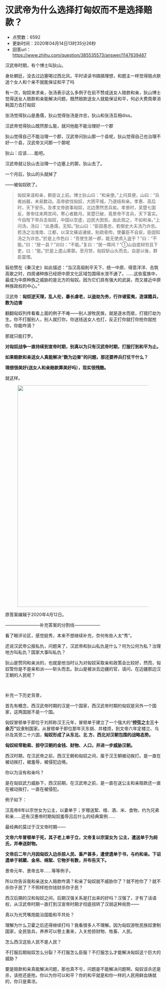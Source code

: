# 汉武帝为什么选择打匈奴而不是选择赔款？
- 点赞数：6592
- 更新时间：2020年04月14日13时35分26秒
- 回答url：https://www.zhihu.com/question/385535573/answer/1147639487
<body>
 <p data-pid="sAQMDfKI">汉武帝时期，有个博士叫狄山。</p>
 <p data-pid="8HrcjlWZ">身处朝廷，没去过边塞喝过西北风，平时读读书搞搞理想，和题主一样觉得赔点款送个女人和个亲不就能保证和平了吗</p>
 <p data-pid="DsUvZWbM">有一次，匈奴来求亲，张汤表示这么多例子在前不赞成送女人赔款和亲，狄山博士觉得送女人赔款和亲能解决问题，既然赔款送女人就能保证和平，何必大费周章消耗国力去打匈奴</p>
 <p data-pid="CeVUu6E_">张汤觉得狄山是愚儒，狄山觉得张汤是诈忠，狄山和张汤互相diss。</p>
 <p data-pid="6SpLWqD2">汉武帝觉得狄山既然那么能，就问他能不能治理好一个郡</p>
 <p data-pid="G-e3gQLD">狄山觉得自己不能治理一个郡，汉武帝问狄山那一个县呢，狄山觉得自己也治理不好一个县，汉武帝又问那一个鄣呢</p>
 <p data-pid="XLUL2Rzd">狄山：应该……能吧。</p>
 <p data-pid="Y0ddqtSE">汉武帝就让狄山去治理一个边塞上的鄣，狄山去了。</p>
 <p data-pid="jnUDrWFg">一个月后，狄山的头就掉了</p>
 <p data-pid="uySVlZ_9">——被匈奴砍了。</p>
 <blockquote data-pid="Q3hudF-h">
  匈奴来请和亲，群臣议上前。博士狄山曰：“和亲便。”上问其便，山曰：“兵者凶器，未易数动。高帝欲伐匈奴，大困平城，乃遂结和亲。孝惠、高后时，天下安乐。及孝文帝欲事匈奴，北边萧然苦兵矣。孝景时，吴楚七国反，景帝往来两宫间，寒心者数月。吴楚已破，竟景帝不言兵，天下富实。今自陛下举兵击匈奴，中国以空虚，边民大困贫。由此观之，不如和亲。”上问汤，汤曰：“此愚儒，无知。”狄山曰：“臣固愚忠，若御史大夫汤乃诈忠。若汤之治淮南、江都，以深文痛诋诸侯，别疏骨肉，使蕃臣不自安。臣固知汤之为诈忠。”於是上作色曰：“吾使生居一郡，能无使虏入盗乎？”曰：“不能。”曰：“居一县？”对曰：“不能。”复曰：“居一障间？”①山自度辩穷且下吏，曰：“能。”於是上遣山乘鄣。至月馀，匈奴斩山头而去。自是以後，群臣震慴。
 </blockquote>
 <p data-pid="IQ4JXpQw">翦伯赞在《秦汉史》如此描述：“当汉高祖削平天下、统一中原、得意洋洋、击筑高歌之时，四周诸种族已经把中原文化区域包围得水泄不通了。……这些蛮族中，最成为中原种族之威胁的是北方的匈奴。因为它们具有强大的武装，而又接近中原种族政权的中心。”</p>
 <p data-pid="1YhZetCo">汉武帝：<b>匈奴逆天理，乱人伦，暴长虐老，以盗劫为务，行诈诸蛮夷，造谋籍兵，数为边害</b></p>
 <p data-pid="U5bfixWu">翻翻匈奴列传看看上面的例子不难——别人游牧民族，就是逐水而居，打猎打劫为生。你不打服别人，别人就打你，你送钱送女人也打，反正打你就打你抢你就抢你，你能咋滴？</p>
 <p data-pid="8Ay8EFXM">那就只能打罗。</p>
 <p data-pid="rrh93vCj"><b>对匈奴战争一直持续到宣帝时期，别真以为只有汉武帝时期，打服打到和平为止。</b></p>
 <p data-pid="hqYuG9JR"><b>如果赔款和亲送女人真能解决“数为边害”的问题，那还要养兵打仗干什么？</b></p>
 <p data-pid="hWL0bYvD"><b>理想很美好(送女人和亲赔款算美好吗），现实很残酷。</b></p>
 <p data-pid="Fdkbh4zg">就这样。</p>
 <figure data-size="normal">
  <img src="https://pic1.zhimg.com/50/v2-5218732fea260d50f3ceef1a724984d1_720w.jpg?source=1940ef5c" data-rawwidth="717" data-rawheight="150" data-size="normal" data-caption="" data-original-token="v2-fa60e9a42354cb32ccf253b95b765b91" data-default-watermark-src="https://pica.zhimg.com/50/v2-82e08b2d3dbf0b9e637484ab48c8f068_720w.jpg?source=1940ef5c" class="origin_image zh-lightbox-thumb" width="717" data-original="https://pic1.zhimg.com/v2-5218732fea260d50f3ceef1a724984d1_r.jpg?source=1940ef5c">
 </figure>
 <p data-pid="ikFLprQO">原答案编辑于2020年4月12日。</p>
 <p data-pid="PaObeGpf">————————补充答案的分割线——————</p>
 <p data-pid="yMgzbFsy">看了眼评论区，感觉挺秀，本来不想继续补充，奈何有些人太“秀”。</p>
 <p data-pid="hr1tqGjG">还说汉武帝公报私仇，问题来了，汉武帝和狄山私仇是什么？何为公何为私？治理地方叫私仇？国家大事叫私仇？</p>
 <p data-pid="WxKe3Om6">狄山是赞同和亲派的，也就是他当时认为对匈奴采取亲和政策会比较好，然而，匈奴管你是不是亲和派——斩头而去。狄山是被派去边疆的官，请问，在边疆那边汉王朝的人民呢？</p>
 <p class="ztext-empty-paragraph"><br></p>
 <p data-pid="ctpcBXq8">补充一下历史背景，</p>
 <p data-pid="YzVgeEI5">首先有概念，西汉武帝时期的汉是一个国家，西汉武帝时期的匈奴是另外一个国家，这两国就不是一个国。</p>
 <p data-pid="qyfULUua">匈奴冒顿单于即位于刘邦称汉王元年，冒顿单于建立了一个强大的“<b>控弦之士三十余万”</b>奴隶制国家。从冒顿单于即位那年灭东胡、并楼烦，到文帝六年定楼兰、乌孙及其旁二十六国，<b>匈奴形成了从东北、北 方、西北对汉朝包围的战略态势。</b></p>
 <p data-pid="F0-zN71T"><b>匈奴经常勒索、掠夺汉朝的金钱、财物、人口，并进一步威胁汉朝。</b></p>
 <p data-pid="KP5fihHy">西汉时期，在汉武帝之前，西汉王朝和匈奴之间，属于汉王朝被动挨打。是一直在被动挨打，被羞辱，被侵犯边境。</p>
 <p data-pid="j50M2m7y">你以为没有和亲吗？</p>
 <p data-pid="II4KkbJO">是在匈奴武力威胁下，西汉前期，在汉武帝之前，是一直在送公主和亲赔款还一直在被动挨打，一直在被侵犯。</p>
 <p data-pid="yRz12Gqc">例子如下：</p>
 <p data-pid="HrCGpuYv">汉高帝8年以宗世女为公主，以妻单于；岁赠送絮、缯、酒、米、食物，约为兄弟和亲……还有汉惠帝时期匈奴羞辱吕后什么的经典案例……</p>
 <p data-pid="XUVg-03T">最经典的莫过于汉文帝时期——</p>
 <p data-pid="ixC-eq3Y"><b>文帝六年冒顿单于死，其子老上单于立，文帝复以宗室女为 公主，遣送单于为阏氏，并奉送财物。</b></p>
 <p data-pid="7neKdcjz"><b>文帝后二年六月因匈奴入边杀掠人民、畜产甚多，遣使遗单于书，与约和亲。下诏 遗单于秫糵、金帛、绵絮、它物岁有数，并布告天下。</b></p>
 <p data-pid="L7acPB-p">景帝元年、景帝五年……等等例子。</p>
 <p data-pid="xJSxbcQT">所以你告诉我和亲送女人赔款咋滴？和亲了匈奴就不威胁你了？就不抢你了？就不杀你子民了？不照样抢你钱财杀你子民？</p>
 <p data-pid="O067UISQ">西汉后期的汉和匈奴之间，后期汉强关系是打出来的好吗？汉强了，才有了话语权，从汉武帝时期一直打到汉宣帝时期才彻底扭转了汉弱这种局势——</p>
 <p data-pid="Xu0jei_O">真以为光凭嘴炮能治国能和平共处？</p>
 <p data-pid="oeNMVqSc">理解为什么卫霍之后还得继续打吗？我看很多人不理解。因为匈奴游牧民族奴隶制国家，全民皆兵，养养可以卷土重来，入关抢掠财物、牲畜、人民。</p>
 <p data-pid="nJYWHNLQ">怎么西汉这些人民不是人民？</p>
 <p data-pid="AMnUMKw6">不打服后期匈奴怎么分裂？不打服怎么臣服？不打服怎么才能解决匈奴这个巨大的威胁？</p>
 <p data-pid="2WYpy6YW">要是赔款和亲真能解决问题，那也真不亏，问题是不能解决问题啊，匈奴该杀还是杀，该抢还是抢。你以为你可以和平？你的和平就是和你一样的人民用鲜血铸就的，你只是乘凉。</p>
</body>